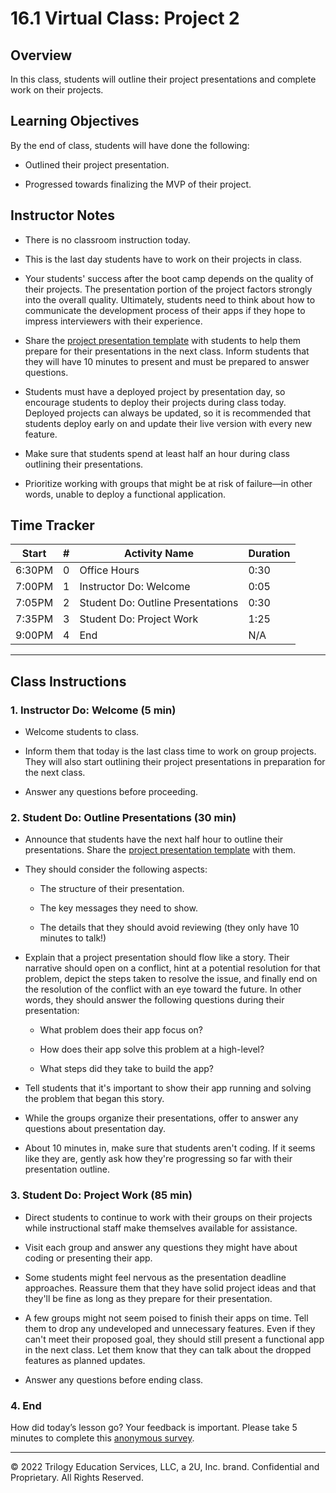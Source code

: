 # 16.1 Virtual Class: Project 2

## Overview

In this class, students will outline their project presentations and complete work on their projects.

## Learning Objectives

By the end of class, students will have done the following:

* Outlined their project presentation.

* Progressed towards finalizing the MVP of their project.

## Instructor Notes

* There is no classroom instruction today.

* This is the last day students have to work on their projects in class.

* Your students' success after the boot camp depends on the quality of their projects. The presentation portion of the project factors strongly into the overall quality. Ultimately, students need to think about how to communicate the development process of their apps if they hope to impress interviewers with their experience.

* Share the [project presentation template](https://docs.google.com/presentation/d/10QaO9KH8HtUXj__81ve0SZcpO5DbMbqqQr4iPpbwKks/edit?usp=sharing) with students to help them prepare for their presentations in the next class. Inform students that they will have 10 minutes to present and must be prepared to answer questions.

* Students must have a deployed project by presentation day, so encourage students to deploy their projects during class today. Deployed projects can always be updated, so it is recommended that students deploy early on and update their live version with every new feature.

* Make sure that students spend at least half an hour during class outlining their presentations.

* Prioritize working with groups that might be at risk of failure&mdash;in other words, unable to deploy a functional application.

## Time Tracker

| Start  | #   | Activity Name                     | Duration |
| ------ | --- | ----------------------------      | -------- |
| 6:30PM | 0   | Office Hours                      | 0:30     |
| 7:00PM | 1   | Instructor Do: Welcome            | 0:05     |
| 7:05PM | 2   | Student Do: Outline Presentations | 0:30     |
| 7:35PM | 3   | Student Do: Project Work          | 1:25     |
| 9:00PM | 4   | End                               | N/A      |

---

## Class Instructions

### 1. Instructor Do: Welcome (5 min)

* Welcome students to class.

* Inform them that today is the last class time to work on group projects. They will also start outlining their project presentations in preparation for the next class.

* Answer any questions before proceeding.

### 2. Student Do: Outline Presentations (30 min)

* Announce that students have the next half hour to outline their presentations. Share the [project presentation template](https://docs.google.com/presentation/d/10QaO9KH8HtUXj__81ve0SZcpO5DbMbqqQr4iPpbwKks/edit?usp=sharing) with them.

* They should consider the following aspects:

  * The structure of their presentation.

  * The key messages they need to show.

  * The details that they should avoid reviewing (they only have 10 minutes to talk!)

* Explain that a project presentation should flow like a story. Their narrative should open on a conflict, hint at a potential resolution for that problem, depict the steps taken to resolve the issue, and finally end on the resolution of the conflict with an eye toward the future. In other words, they should answer the following questions during their presentation:

  * What problem does their app focus on?

  * How does their app solve this problem at a high-level?

  * What steps did they take to build the app?

* Tell students that it's important to show their app running and solving the problem that began this story.

* While the groups organize their presentations, offer to answer any questions about presentation day.

* About 10 minutes in, make sure that students aren't coding. If it seems like they are, gently ask how they're progressing so far with their presentation outline.

### 3. Student Do: Project Work (85 min)

* Direct students to continue to work with their groups on their projects while instructional staff make themselves available for assistance.

* Visit each group and answer any questions they might have about coding or presenting their app.

* Some students might feel nervous as the presentation deadline approaches. Reassure them that they have solid project ideas and that they'll be fine as long as they prepare for their presentation.

* A few groups might not seem poised to finish their apps on time. Tell them to drop any undeveloped and unnecessary features. Even if they can't meet their proposed goal, they should still present a functional app in the next class. Let them know that they can talk about the dropped features as planned updates.

* Answer any questions before ending class.

### 4. End

How did today’s lesson go? Your feedback is important. Please take 5 minutes to complete this [anonymous survey](https://forms.gle/3LozVjherGH83aG17).

---
© 2022 Trilogy Education Services, LLC, a 2U, Inc. brand. Confidential and Proprietary. All Rights Reserved.
